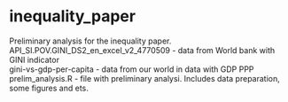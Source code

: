 # inequality_paper
Preliminary analysis for the inequality paper. \
API_SI.POV.GINI_DS2_en_excel_v2_4770509 - data from World bank with GINI indicator \
gini-vs-gdp-per-capita - data from our world in data with GDP PPP
prelim_analysis.R - file with preliminary analysi. Includes data preparation, some figures and ets.
